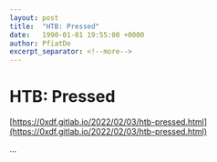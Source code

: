```yaml
---
layout: post
title:  "HTB: Pressed"
date:   1990-01-01 19:55:00 +0000
author: PfiatDe
excerpt_separator: <!--more-->
---
```


# HTB: Pressed

[https://0xdf.gitlab.io/2022/02/03/htb-pressed.html](https://0xdf.gitlab.io/2022/02/03/htb-pressed.html)

...
<!--more-->
